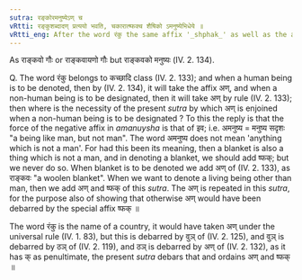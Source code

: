 ```yaml
---
sutra: रङ्कोरमनुष्येऽण् च
vRtti: रङ्कुशब्दादण् प्रत्ययो भवति, चकारात्ष्फक्च शैषिको ऽमनुष्येभिधेये ॥
vRtti_eng: After the word रंकु the same affix '_shphak_' as well as the affix अण् is added, in the remaining senses, when the meaning is a non-human being.
---
```

As राङ्कवो गौः or राङ्कवायणो गौः but राङ्कवको मनुष्यः (IV. 2. 134).

Q. The word रंकु belongs to कच्छादि class (IV. 2. 133); and when a human being is to be denoted, then by (IV. 2. 134), it will take the affix अण्, and when a non-human being is to be designated, then it will take अण् by rule (IV. 2. 133); then where is the necessity of the present _sutra_ by which अण् is enjoined when a non-human being is to be designated ? To this the reply is that the force of the negative affix in _amanuysha_ is that of इव; i.e. अमनुष्य = मनुष्य सदृशः "a being like man, but not man". The word अमनुष्य does not mean 'anything which is not a man'. For had this been its meaning, then a blanket is also a thing which is not a man, and in denoting a blanket, we should add ष्फक्; but we never do so. When blanket is to be denoted we add अण् of (IV. 2. 133), as राङ्कवः "a woolen blanket". When we want to denote a living being other than man, then we add अण् and ष्फक् of this _sutra_. The अण् is repeated in this _sutra_, for the purpose also of showing that otherwise अण् would have been debarred by the special affix ष्फक् ॥ 

The word रंकु is the name of a country, it would have taken अण् under the universal rule (IV. 1. 83), but this is debarred by वुञ् of (IV. 2. 125), and वुञ् is debarred by ठञ् of (IV. 2. 119), and ठञ् is debarred by अण् of (IV. 2. 132), as it has क् as penultimate, the present _sutra_ debars that and ordains अण् and ष्फक् ॥
